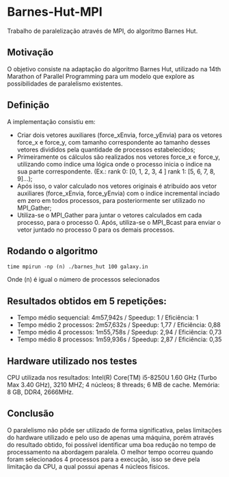 # Barnes-Hut-MPI
Trabalho de paralelização através de MPI, do algoritmo Barnes Hut.

## Motivação
O objetivo consiste na adaptação do algoritmo Barnes Hut, utilizado na 14th Marathon of Parallel Programming para um modelo que explore as possibilidades de paralelismo existentes.

## Definição
A implementação consistiu em: 
* Criar dois vetores auxiliares (force_xEnvia, force_yEnvia) para os vetores force_x e force_y, com tamanho correspondente ao tamanho desses vetores divididos pela quantidade de processos estabelecidos; 
* Primeiramente os cálculos são realizados nos vetores force_x e force_y, utilizando como índice uma lógica onde o processo inicia o índice na sua parte correspondente. (Ex.: rank 0: [0, 1, 2, 3, 4 ]  rank 1: [5, 6, 7, 8, 9]...); 
* Após isso, o valor calculado nos vetores originais é atribuído aos vetor auxiliares (force_xEnvia, force_yEnvia) com o índice incremental inciado em zero em todos processos, para posteriormente ser utilizado no MPI_Gather;
* Utiliza-se o MPI_Gather para juntar o vetores calculados em cada processo, para o processo 0. Após, utiliza-se o MPI_Bcast para enviar o vetor juntado no processo 0 para os demais processos.

## Rodando o algoritmo
```
time mpirun -np (n) ./barnes_hut 100 galaxy.in
```
Onde (n) é igual o número de processos selecionados

## Resultados obtidos em 5 repetições:
* Tempo médio sequencial: 4m57,942s / Speedup: 1 / Eficiência: 1
* Tempo médio 2 processos: 2m57,632s / Speedup: 1,77 / Eficiência: 0,88
* Tempo médio 4 processos: 1m55,758s / Speedup: 2,94 / Eficiência: 0,73
* Tempo médio 8 processos: 1m59,936s / Speedup: 2,87 / Eficiência: 0,35

## Hardware utilizado nos testes
CPU utilizada nos resultados: Intel(R) Core(TM) i5-8250U 1.60 GHz (Turbo Max 3.40 GHz), 3210 MHZ; 4 núcleos; 8 threads; 6 MB de cache. Memória: 8 GB, DDR4, 2666MHz.

## Conclusão
O paralelismo não pôde ser utilizado de forma significativa, pelas limitações do hardware utilizado e pelo uso de apenas uma máquina, porém através do resultado obtido, foi possível identificar uma boa redução no tempo de processamento na abordagem paralela. O melhor tempo ocorreu quando foram selecionados 4 processos para a execução, isso se deve pela limitação da CPU, a qual possui apenas 4 núcleos físicos.
